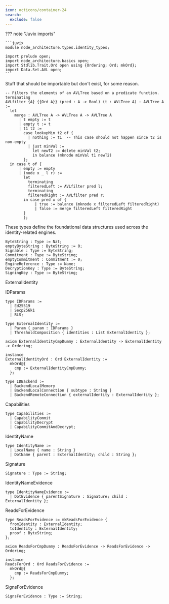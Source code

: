```yaml
---
icon: octicons/container-24
search:
  exclude: false
---
```


??? note "Juvix imports"

    ```juvix
    module node_architecture.types.identity_types;

    import prelude open;
    import node_architecture.basics open;
    import Stdlib.Trait.Ord open using {Ordering; Ord; mkOrd};
    import Data.Set.AVL open;
    ```

Stuff that should be importable but don't exist, for some reason.

```juvix
-- Filters the elements of an AVLTree based on a predicate function.
terminating
AVLfilter {A} {{Ord A}} (pred : A -> Bool) (t : AVLTree A) : AVLTree A :=
  let    
    merge : AVLTree A -> AVLTree A -> AVLTree A
      | t empty := t
      | empty t := t
      | t1 t2 :=
        case lookupMin t2 of {
          | nothing := t1  -- This case should not happen since t2 is non-empty
          | just minVal :=
            let newT2 := delete minVal t2;
            in balance (mknode minVal t1 newT2)
        };
  in case t of {
      | empty := empty
      | (node x _ l r) :=
        let
          terminating
          filteredLeft := AVLfilter pred l;
          terminating
          filteredRight := AVLfilter pred r;
        in case pred x of {
             | true := balance (mknode x filteredLeft filteredRight)
             | false := merge filteredLeft filteredRight
        }
        };
```


These types define the foundational data structures used across the identity-related engines.

```juvix
ByteString : Type := Nat;
emptyByteString : ByteString := 0;
Signable : Type := ByteString;
Commitment : Type := ByteString;
emptyCommitment : Commitment := 0;
EngineReference : Type := Name;
DecryptionKey : Type := ByteString;
SigningKey : Type := ByteString;
```

ExternalIdentity

IDParams

```juvix
type IDParams :=
  | Ed25519
  | Secp256k1
  | BLS;
```

```juvix
type ExternalIdentity :=
  | Param { param : IDParams }
  | ThresholdComposition { identities : List ExternalIdentity };

axiom ExternalIdentityCmpDummy : ExternalIdentity -> ExternalIdentity -> Ordering;

instance
ExternalIdentityOrd : Ord ExternalIdentity := 
  mkOrd@{
    cmp := ExternalIdentityCmpDummy;
  };
```

```juvix
type IDBackend :=
  | BackendLocalMemory
  | BackendLocalConnection { subtype : String }
  | BackendRemoteConnection { externalIdentity : ExternalIdentity };
```


Capabilities

```juvix
type Capabilities :=
  | CapabilityCommit
  | CapabilityDecrypt
  | CapabilityCommitAndDecrypt;
```

IdentityName

```juvix
type IdentityName :=
  | LocalName { name : String }
  | DotName { parent : ExternalIdentity; child : String };
```

Signature

```juvix
Signature : Type := String;
```

IdentityNameEvidence

```juvix
type IdentityNameEvidence :=
  | DotEvidence { parentSignature : Signature; child : ExternalIdentity };
```

ReadsForEvidence

```juvix
type ReadsForEvidence := mkReadsForEvidence {
  fromIdentity : ExternalIdentity;
  toIdentity : ExternalIdentity;
  proof : ByteString;
};

axiom ReadsForCmpDummy : ReadsForEvidence -> ReadsForEvidence -> Ordering;

instance
ReadsForOrd : Ord ReadsForEvidence := 
  mkOrd@{
    cmp := ReadsForCmpDummy;
  };
```

SignsForEvidence

```juvix
SignsForEvidence : Type := String;
```